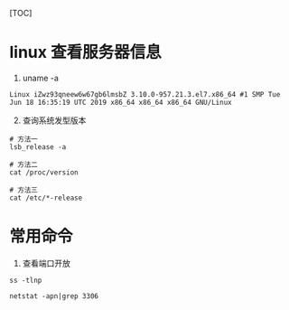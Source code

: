 [TOC]

# linux 查看服务器信息

1. uname -a

```shell
Linux iZwz93qneew6w67gb6lmsbZ 3.10.0-957.21.3.el7.x86_64 #1 SMP Tue Jun 18 16:35:19 UTC 2019 x86_64 x86_64 x86_64 GNU/Linux
```

2. 查询系统发型版本

```shell
# 方法一
lsb_release -a

# 方法二
cat /proc/version

# 方法三
cat /etc/*-release
```

# 常用命令

1. 查看端口开放

```shell
ss -tlnp

netstat -apn|grep 3306
```